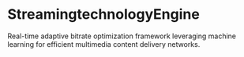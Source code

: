 # StreamingtechnologyEngine
Real-time adaptive bitrate optimization framework leveraging machine learning for efficient multimedia content delivery networks.

